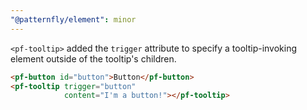 ```yaml
---
"@patternfly/element": minor
---
```

`<pf-tooltip>` added the `trigger` attribute to specify a tooltip-invoking 
element outside of the tooltip's children.

```html
<pf-button id="button">Button</pf-button>
<pf-tooltip trigger="button"
            content="I'm a button!"></pf-tooltip>
```
